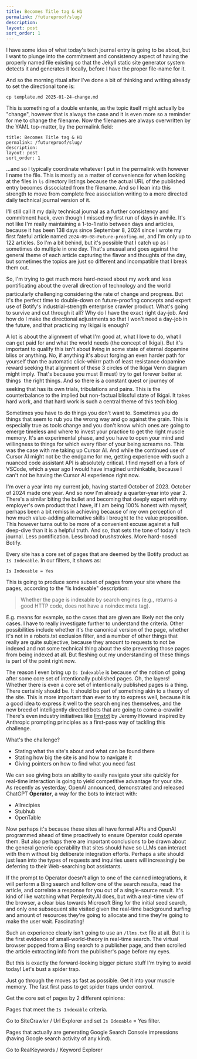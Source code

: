 ```yaml
---
title: Becomes Title tag & H1
permalink: /futureproof/slug/
description: 
layout: post
sort_order: 1
---
```


I have some idea of what today's tech journal entry is going to be about, but I
want to plunge into the commitment and consistency aspect of having the properly
named file existing so that the Jekyll static site generator system detects it
and generates it locally, before I have the proper file-name for it.

And so the morning ritual after I've done a bit of thinking and writing already
to set the directional tone is:

    cp template.md 2025-01-24-change.md

This is something of a double entente, as the topic itself might actually be
"change", however that is always the case and it is even more so a reminder for
me to change the filename. Now the filenames are always overwritten by the YAML
top-matter, by the permalink field:

    title: Becomes Title tag & H1
    permalink: /futureproof/slug/
    description: 
    layout: post
    sort_order: 1

...and so I typically coordinate whatever I put in the permalink with however I
name the file. This is mostly as a matter of convenience for when looking at the
files in `ls` directory listings because the actual URL of the published entry
becomes dissociated from the filename. And so I lean into this strength to move
from complete free association writing to a more directed daily technical
journal version of it.

I'll still call it my daily technical journal as a further consistency and
commitment hack, even though I missed my first run of days in awhile. It's not
like I'm really maintaining a 1-to-1 ratio between days and articles, because it
has been 138 days since September 8, 2024 since I wrote my first fateful article
named `2024-09-08-Future-proofing.md`, and I'm only up to 122 articles. So I'm a
bit behind, but it's possible that I catch up as I sometimes do multiple in one
day. That's unusual and goes against the general theme of each article capturing
the flavor and thoughts of the day, but sometimes the topics are just so
different and incompatible that I break them out.

So, I'm trying to get much more hard-nosed about my work and less pontificating
about the overall direction of technology and the world &#151; particularly
challenging considering the rate of change and progress. But it's the perfect
time to double-down on future-proofing concepts and expert use of Botify's
industrial-strength enterprise crawler product. What's going to survive and cut
through it all? Why do I have the exact right day-job. And how do I make the
directional adjustments so that I won't need a day-job in the future, and that
practicing my Ikigai is enough?

A lot is about the alignment of what I'm good at, what I love to do, what I can
get paid for and what the world needs (the concept of Ikigai). But it's
important to qualify this isn't about living in some state of eternal dopamine
bliss or anything. No, if anything it's about forging an even harder path for
yourself than the automatic click-whirrr path of least resistance dopamine
reward seeking that alignment of these 3 circles of the Ikigai Venn diagram
might imply. That's because you must (I must) try to get forever better at
things &#151; the right things. And so there is a constant quest or journey of
seeking that has its own trials, tribulations and pains. This is the
counterbalance to the implied but non-factual blissful state of Ikigai. It takes
hard work, and that hard work is such a central theme of this tech blog.

Sometimes you have to do things you don't want to. Sometimes you do things that
seem to rub you the wrong way and go against the grain. This is especially true
as tools change and you don't know which ones are going to emerge timeless and
where to invest your practice to get the right muscle memory. It's an
experimental phase, and you have to open your mind and willingness to things for
which every fiber of your being screams no. This was the case with me taking up
Cursor AI. And while the continued use of Cursor AI might not be the endgame for
me, getting experience with such a nuanced code assistant API is absolutely
critical. I find myself on a fork of VSCode, which a year ago I would have
imagined unthinkable, because I can't not be having the Cursor AI experience
right now.

I'm over a year into my current job, having started October of 2023. October of
2024 made one year. And so now I'm already a quarter-year into year 2. There's a
similar biting the bullet and becoming that deeply expert with my employer's own
product that I have, if I am being 100% honest with myself, perhaps been a bit
remiss in achieving because of my own perception of how much value-adding
alternative skills I brought to the value proposition. This however turns out to
be more of a convenient excuse against a full deep-dive than it is a helpful
truth. And so, that sets the tone of today's tech journal. Less pontification.
Less broad brushstrokes. More hard-nosed Botify.

Every site has a core set of pages that are deemed by the Botify product as `Is
Indexable`. In our filters, it shows as:

    Is Indexable = Yes

This is going to produce some subset of pages from your site where the pages,
according to the "Is Indexable" description:

> Whether the page is indexable by search engines (e.g., returns a good HTTP
> code, does not have a noindex meta tag).

E.g. means for example, so the cases that are given are likely not the only
cases. I have to really investigate further to understand the criteria. Other
possibilities include whether it's the canonical version of the page, whether
it's not in a robots.txt exclusion filter, and a number of other things that
really are quite subjective, because they amount to requests to not be indexed
and not some technical thing about the site preventing those pages from being
indexed at all. But fleshing out my understanding of these things is part of the
point right now.

The reason I even bring up `Is Indexable` is because of the notion of going
after some core set of intentionally published pages. Oh, the layers! Whether
there is even a core set of intentionally published pages is a thing. There
certainly should be. It should be part of something akin to a theory of the
site. This is more important than ever to try to express well, because it is a
good idea to express it well to the search engines themselves, and the new breed
of intelligently directed bots that are going to come a-crawlin! There's even
industry initiatives like [llmstxt](https://llmstxt.org/) by Jeremy Howard
inspired by Anthropic prompting principles as a first-pass way of tackling this
challenge.

What's the challenge? 

- Stating what the site's about and what can be found there
- Stating how big the site is and how to navigate it
- Giving pointers on how to find what you need fast

We can see giving bots an ability to easily navigate your site quickly for
real-time interaction is going to yield competitive advantage for your site. As
recently as yesterday, OpenAI announced, demonstrated and released ChatGPT
**Operator**, a way for the bots to interact with:

- Allrecipies
- Stubhub
- OpenTable

Now perhaps it's because these sites all have formal APIs and OpenAI programmed
ahead of time proactively to ensure Operator could operate them. But also
perhaps there are important conclusions to be drawn about the general generic
operability that sites should have so LLMs can interact with them without big
deliberate integration efforts. Perhaps a site should just lean into the types
of requests and inquiries users will increasingly be deferring to their
Web-searching bot assistants.

If the prompt to Operator doesn't align to one of the canned integrations, it
will perform a Bing search and follow one of the search results, read the
article, and correlate a response for you out of a single-source result. It's
kind of like watching what Perplexity.AI does, but with a real-time view of the
browser, a clear bias towards Microsoft Bing for the initial seed search, and
only one subsequent site visited given the real-time background surfing and
amount of resources they're going to allocate and time they're going to make the
user wait. Fascinating!

Such an experience clearly isn't going to use an `/llms.txt` file at all. But it
is the first evidence of small-world-theory in real-time search. The virtual
browser popped from a Bing search to a publisher page, and then scrolled the
article extracting info from the publisher's page before my eyes. 

But this is exactly the forward-looking bigger picture stuff I'm trying to avoid
today! Let's bust a spider trap.

Just go through the moves as fast as possible. Get it into your muscle memory.
The fast first pass to get spider traps under control.

Get the core set of pages by 2 different opinions:

Pages that meet the `Is Indexable` criteria.

Go to SiteCrawler / Url Explorer and set `Is Idexable` = Yes filter.

Pages that actually are generating Google Search Console impressions (having
Google search activity of any kind).

Go to RealKeywords / Keyword Explorer




